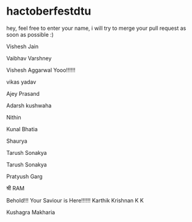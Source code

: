 # hactoberfestdtu
hey, feel free to enter your name, i will try to merge your pull request as soon as possible :)

Vishesh Jain 

Vaibhav Varshney

Vishesh Aggarwal Yooo!!!!!!

vikas yadav

Ajey Prasand

Adarsh kushwaha


Nithin

Kunal Bhatia

Shaurya

Tarush Sonakya

Tarush Sonakya

Pratyush Garg

श्री RAM

Behold!!! Your Saviour is Here!!!!!!
Karthik Krishnan K K


Kushagra Makharia
